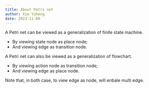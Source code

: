 ```yaml
---
title: About Petri net
author: Xie Yuheng
date: 2023-11-09
---
```


A Petri net can be viewed as a generalization of finite state machine.

- By viewing state node as place node;
- And viewing edge as transition node.

A Petri net can also be viewed as a generalization of flowchart.

- By viewing action node as transition node;
- And viewing edge as place node.

Note that, in both case, to view edge as node, will enbale multi edge.

